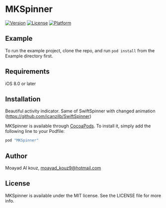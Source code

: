 # MKSpinner

[![Version](https://img.shields.io/cocoapods/v/MKSpinner.svg?style=flat)](http://cocoapods.org/pods/MKSpinner)
[![License](https://img.shields.io/cocoapods/l/MKSpinner.svg?style=flat)](http://cocoapods.org/pods/MKSpinner)
[![Platform](https://img.shields.io/cocoapods/p/MKSpinner.svg?style=flat)](http://cocoapods.org/pods/MKSpinner)

## Example

To run the example project, clone the repo, and run `pod install` from the Example directory first.

## Requirements
iOS 8.0 or later

## Installation
Beautiful activity indicator. Same of SwiftSpinner with changed animation (https://github.com/icanzilb/SwiftSpinner)


MKSpinner is available through [CocoaPods](http://cocoapods.org). To install
it, simply add the following line to your Podfile:

```ruby
pod "MKSpinner"
```

## Author

Moayad Al kouz, moayad_kouz9@hotmail.com

## License

MKSpinner is available under the MIT license. See the LICENSE file for more info.
